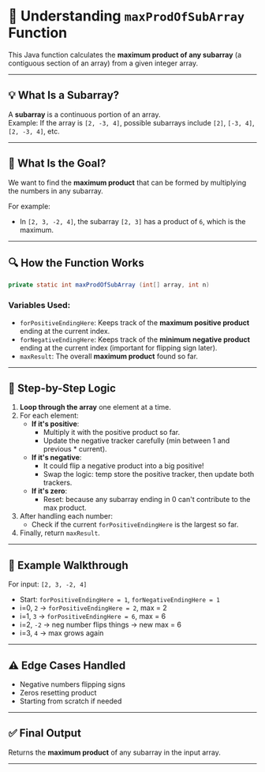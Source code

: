 

# 📌 Understanding `maxProdOfSubArray` Function

This Java function calculates the **maximum product of any subarray** (a contiguous section of an array) from a given integer array.

---

## 💡 What Is a Subarray?

A **subarray** is a continuous portion of an array.  
Example: If the array is `[2, -3, 4]`, possible subarrays include `[2]`, `[-3, 4]`, `[2, -3, 4]`, etc.

---

## 🧠 What Is the Goal?

We want to find the **maximum product** that can be formed by multiplying the numbers in any subarray.

For example:
- In `[2, 3, -2, 4]`, the subarray `[2, 3]` has a product of `6`, which is the maximum.

---

## 🔍 How the Function Works

```java
private static int maxProdOfSubArray (int[] array, int n)
```

### Variables Used:

- `forPositiveEndingHere`: Keeps track of the **maximum positive product** ending at the current index.
- `forNegativeEndingHere`: Keeps track of the **minimum negative product** ending at the current index (important for flipping sign later).
- `maxResult`: The overall **maximum product** found so far.

---

## 🧭 Step-by-Step Logic

1. **Loop through the array** one element at a time.
2. For each element:
   - **If it's positive**:
     - Multiply it with the positive product so far.
     - Update the negative tracker carefully (min between 1 and previous * current).
   - **If it's negative**:
     - It could flip a negative product into a big positive!
     - Swap the logic: temp store the positive tracker, then update both trackers.
   - **If it's zero**:
     - Reset: because any subarray ending in 0 can't contribute to the max product.
3. After handling each number:
   - Check if the current `forPositiveEndingHere` is the largest so far.
4. Finally, return `maxResult`.

---

## 🧪 Example Walkthrough

For input: `[2, 3, -2, 4]`

- Start: `forPositiveEndingHere = 1`, `forNegativeEndingHere = 1`
- i=0, `2` → `forPositiveEndingHere = 2`, max = 2
- i=1, `3` → `forPositiveEndingHere = 6`, max = 6
- i=2, `-2` → neg number flips things → new max = 6
- i=3, `4` → max grows again

---

## ⚠️ Edge Cases Handled

- Negative numbers flipping signs
- Zeros resetting product
- Starting from scratch if needed

---

## ✅ Final Output

Returns the **maximum product** of any subarray in the input array.

---

